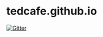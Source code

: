 # tedcafe.github.io

[![Gitter](https://badges.gitter.im/tedcafe/tedcafe.github.io.svg)](https://gitter.im/tedcafe/tedcafe.github.io?utm_source=badge&utm_medium=badge&utm_campaign=pr-badge&utm_content=badge)